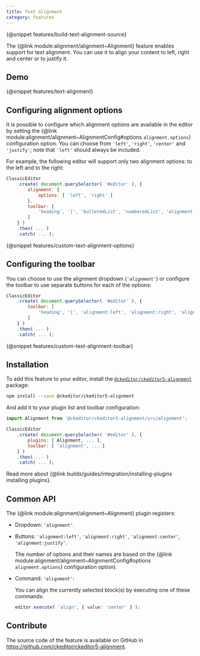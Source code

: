 ```yaml
---
title: Text alignment
category: features
---
```


{@snippet features/build-text-alignment-source}

The {@link module:alignment/alignment~Alignment} feature enables support for text alignment. You can use it to align your content to left, right and center or to justify it.

## Demo

{@snippet features/text-alignment}

## Configuring alignment options

It is possible to configure which alignment options are available in the editor by setting the {@link module:alignment/alignment~AlignmentConfig#options `alignment.options`} configuration option. You can choose from `'left'`, `'right'`, `'center'` and `'justify'`;  note that `'left'` should always be included.

For example, the following editor will support only two alignment options: to the left and to the right:

```js
ClassicEditor
	.create( document.querySelector( '#editor' ), {
		alignment: {
			options: [ 'left', 'right' ]
		},
		toolbar: [
			'heading', '|', 'bulletedList', 'numberedList', 'alignment', 'undo', 'redo'
		]
	} )
	.then( ... )
	.catch( ... );
```

{@snippet features/custom-text-alignment-options}

## Configuring the toolbar

You can choose to use the alignment dropdown (`'alignment'`) or configure the toolbar to use separate buttons for each of the options:

```js
ClassicEditor
	.create( document.querySelector( '#editor' ), {
		toolbar: [
			'heading', '|', 'alignment:left', 'alignment:right', 'alignment:center', 'alignment:justify'
		]
	} )
	.then( ... )
	.catch( ... );
```

{@snippet features/custom-text-alignment-toolbar}

## Installation

To add this feature to your editor, install the [`@ckeditor/ckeditor5-alignment`](https://www.npmjs.com/package/@ckeditor/ckeditor5-alignment) package:

```bash
npm install --save @ckeditor/ckeditor5-alignment
```

And add it to your plugin list and toolbar configuration:

```js
import Alignment from '@ckeditor/ckeditor5-alignment/src/alignment';

ClassicEditor
	.create( document.querySelector( '#editor' ), {
		plugins: [ Alignment, ... ],
		toolbar: [ 'alignment', ... ]
	} )
	.then( ... )
	.catch( ... );
```

<info-box info>
	Read more about {@link builds/guides/integration/installing-plugins installing plugins}.
</info-box>

## Common API

The {@link module:alignment/alignment~Alignment} plugin registers:

* Dropdown: `'alignment'`.
* Buttons: `'alignment:left'`, `'alignment:right'`, `'alignment:center'`, `'alignment:justify'`.

	The number of options and their names are based on the {@link module:alignment/alignment~AlignmentConfig#options `alignment.options`} configuration option).

* Command: `'alignment'`:

	You can align the currently selected block(s) by executing one of these commands:

	```js
	editor.execute( 'align', { value: 'center' } );
	```

## Contribute

The source code of the feature is available on GitHub in https://github.com/ckeditor/ckeditor5-alignment.
